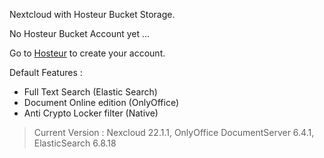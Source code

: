 Nextcloud with Hosteur Bucket Storage.

No Hosteur Bucket Account yet ...

Go to [Hosteur](https://www.hosteur.com/business/stockage/bucket) to create your account.

Default Features :
 - Full Text Search (Elastic Search)
 - Document Online edition (OnlyOffice)
 - Anti Crypto Locker filter (Native)

>Current Version : Nexcloud 22.1.1, OnlyOffice DocumentServer 6.4.1, ElasticSearch 6.8.18